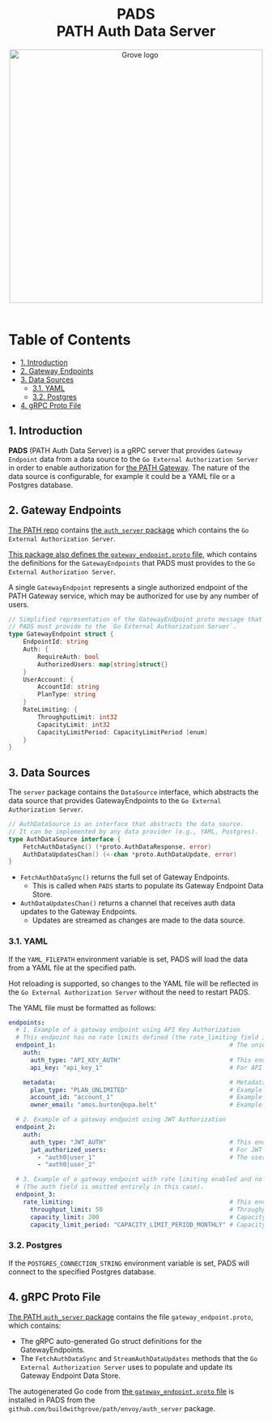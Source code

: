 <div align="center">
<h1>PADS<br/>PATH Auth Data Server</h1>
<img src="https://storage.googleapis.com/grove-brand-assets/Presskit/Logo%20Joined-2.png" alt="Grove logo" width="500"/>

</div>
<br/>

# Table of Contents <!-- omit in toc -->

- [1. Introduction](#1-introduction)
- [2. Gateway Endpoints](#2-gateway-endpoints)
- [3. Data Sources](#3-data-sources)
  - [3.1. YAML](#31-yaml)
  - [3.2. Postgres](#32-postgres)
- [4. gRPC Proto File](#4-grpc-proto-file)

## 1. Introduction

<!-- TODO_DOCUMENT(@commoddity): Make sure these docs are accessible in https://path.grove.city/ -->

**PADS** (PATH Auth Data Server) is a gRPC server that provides `Gateway Endpoint` data from a data source to the `Go External Authorization Server` in order to enable authorization for [the PATH Gateway](https://github.com/buildwithgrove/path). The nature of the data source is configurable, for example it could be a YAML file or a Postgres database.

## 2. Gateway Endpoints

<!-- TODO_IMPROVE(@commoddity): update link to point to main branch once `envoy-grpc-auth-service` branch is merged -->

[The PATH repo](https://github.com/buildwithgrove/path) contains [the `auth_server` package](https://github.com/buildwithgrove/path/tree/envoy-grpc-auth-service/envoy/auth_server) which contains the `Go External Authorization Server`.

<!-- TODO_IMPROVE(@commoddity): update link to point to main branch once `envoy-grpc-auth-service` branch is merged -->

[This package also defines the `gateway_endpoint.proto` file](https://github.com/buildwithgrove/path/blob/envoy-grpc-auth-service/envoy/auth_server/proto/gateway_endpoint.proto), which contains the definitions for the `GatewayEndpoints` that PADS must provides to the `Go External Authorization Server`.

A single `GatewayEndpoint` represents a single authorized endpoint of the PATH Gateway service, which may be authorized for use by any number of users.

```go
// Simplified representation of the GatewayEndpoint proto message that
// PADS must provide to the `Go External Authorization Server`.
type GatewayEndpoint struct {
    EndpointId: string
    Auth: {
        RequireAuth: bool
        AuthorizedUsers: map[string]struct{}
    }
    UserAccount: {
        AccountId: string
        PlanType: string
    }
    RateLimiting: {
        ThroughputLimit: int32
        CapacityLimit: int32
        CapacityLimitPeriod: CapacityLimitPeriod [enum]
    }
}
```

## 3. Data Sources

The `server` package contains the `DataSource` interface, which abstracts the data source that provides GatewayEndpoints to the `Go External Authorization Server`.

```go
// AuthDataSource is an interface that abstracts the data source.
// It can be implemented by any data provider (e.g., YAML, Postgres).
type AuthDataSource interface {
	FetchAuthDataSync() (*proto.AuthDataResponse, error)
	AuthDataUpdatesChan() (<-chan *proto.AuthDataUpdate, error)
}

```

- `FetchAuthDataSync()` returns the full set of Gateway Endpoints.
  - This is called when `PADS` starts to populate its Gateway Endpoint Data Store.
- `AuthDataUpdatesChan()` returns a channel that receives auth data updates to the Gateway Endpoints.
  - Updates are streamed as changes are made to the data source.

### 3.1. YAML

If the `YAML_FILEPATH` environment variable is set, PADS will load the data from a YAML file at the specified path.

Hot reloading is supported, so changes to the YAML file will be reflected in the `Go External Authorization Server` without the need to restart PADS.

The YAML file must be formatted as follows:

```yaml
endpoints:
  # 1. Example of a gateway endpoint using API Key Authorization
  # This endpoint has no rate limits defined (the rate_limiting field is omitted entirely in this case).
  endpoint_1:                                                # The unique identifier for a gateway endpoint.
    auth:
      auth_type: "API_KEY_AUTH"                              # This endpoint uses API Key Authorization.
      api_key: "api_key_1"                                   # For API Key Authorization, the API key string is required.

    metadata:                                                # Metadata fields may be any key-value pairs and are optional.
      plan_type: "PLAN_UNLIMITED"                            # Example of a key-value pair (in this case, a pricing plan).
      account_id: "account_1"                                # Example of a key-value pair (in this case, an account ID).
      owner_email: "amos.burton@opa.belt"                    # Example of a key-value pair (in this case, an owner email).

  # 2. Example of a gateway endpoint using JWT Authorization
  endpoint_2:
    auth:
      auth_type: "JWT_AUTH"                                  # This endpoint uses JWT Authorization.
      jwt_authorized_users:                                  # For JWT Authorization, the jwt_authorized_users array is required.
        - "auth0|user_1"                                     # The user ID of an authorized user (in this case, a user ID provided by Auth0).
        - "auth0|user_2"

  # 3. Example of a gateway endpoint with rate limiting enabled and no authorization required 
  # (The auth field is omitted entirely in this case).
  endpoint_3:
    rate_limiting:                                           # This endpoint has a rate limit defined
      throughput_limit: 50                                   # Throughput limit defines the endpoint's per-second (TPS) rate limit.
      capacity_limit: 200                                    # Capacity limit defines the endpoint's rate limit over longer periods.
      capacity_limit_period: "CAPACITY_LIMIT_PERIOD_MONTHLY" # Capacity limit period defines the period over which the capacity limit is enforced.
```

### 3.2. Postgres

If the `POSTGRES_CONNECTION_STRING` environment variable is set, PADS will connect to the specified Postgres database.

<!-- TODO(@commoddity) - add further details on Postgres implementation -->

## 4. gRPC Proto File

<!-- TODO_IMPROVE(@commoddity): update link to point to main branch once `envoy-grpc-auth-service` branch is merged -->

[The PATH `auth_server` package](https://github.com/buildwithgrove/path/tree/envoy-grpc-auth-service/envoy/auth_server) contains the file `gateway_endpoint.proto`, which contains:

- The gRPC auto-generated Go struct definitions for the GatewayEndpoints.
- The `FetchAuthDataSync` and `StreamAuthDataUpdates` methods that the `Go External Authorization Server` uses to populate and update its Gateway Endpoint Data Store.

<!-- TODO_IMPROVE(@commoddity): update link to point to main branch once `envoy-grpc-auth-service` branch is merged -->

The autogenerated Go code from [the `gateway_endpoint.proto` file](https://github.com/buildwithgrove/path/blob/envoy-grpc-auth-service/envoy/auth_server/proto/gateway_endpoint.proto) is installed in PADS from the `github.com/buildwithgrove/path/envoy/auth_server` package.
